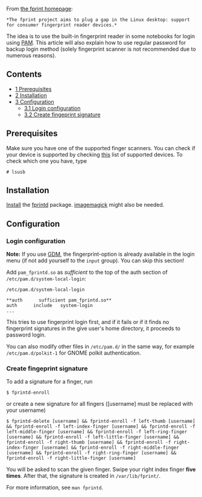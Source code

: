 From [the fprint homepage](http://www.freedesktop.org/wiki/Software/fprint/):

	*The fprint project aims to plug a gap in the Linux desktop: support for consumer fingerprint reader devices.*

The idea is to use the built-in fingerprint reader in some notebooks for login using [PAM](/index.php/PAM "PAM"). This article will also explain how to use regular password for backup login method (solely fingerprint scanner is not recommended due to numerous reasons).

## Contents

*   [1 Prerequisites](#Prerequisites)
*   [2 Installation](#Installation)
*   [3 Configuration](#Configuration)
    *   [3.1 Login configuration](#Login_configuration)
    *   [3.2 Create fingeprint signature](#Create_fingeprint_signature)

## Prerequisites

Make sure you have one of the supported finger scanners. You can check if your device is supported by checking [this](http://www.freedesktop.org/wiki/Software/fprint/libfprint/Supported_devices/) list of supported devices. To check which one you have, type

```
# lsusb

```

## Installation

[Install](/index.php/Install "Install") the [fprintd](https://www.archlinux.org/packages/?name=fprintd) package. [imagemagick](https://www.archlinux.org/packages/?name=imagemagick) might also be needed.

## Configuration

### Login configuration

**Note:** If you use [GDM](/index.php/GDM "GDM"), the fingerprint-option is already available in the login menu (if not add yourself to the `input` group). You can skip this section!

Add `pam_fprintd.so` as *sufficient* to the top of the auth section of `/etc/pam.d/system-local-login`:

 `/etc/pam.d/system-local-login` 
```
**auth      sufficient pam_fprintd.so**
auth      include   system-login
...

```

This tries to use fingerprint login first, and if it fails or if it finds no fingerprint signatures in the give user's home directory, it proceeds to password login.

You can also modify other files in `/etc/pam.d/` in the same way, for example `/etc/pam.d/polkit-1` for GNOME polkit authentication.

### Create fingeprint signature

To add a signature for a finger, run

```
$ fprintd-enroll

```

or create a new signature for all fingers ([username] must be replaced with your username)

```
$ fprintd-delete [username] && fprintd-enroll -f left-thumb [username] && fprintd-enroll -f left-index-finger [username] && fprintd-enroll -f left-middle-finger [username] && fprintd-enroll -f left-ring-finger [username] && fprintd-enroll -f left-little-finger [username] && fprintd-enroll -f right-thumb [username] && fprintd-enroll -f right-index-finger [username] && fprintd-enroll -f right-middle-finger [username] && fprintd-enroll -f right-ring-finger [username] && fprintd-enroll -f right-little-finger [username]

```

You will be asked to scan the given finger. Swipe your right index finger **five times**. After that, the signature is created in `/var/lib/fprint/`.

For more information, see `man fprintd`.